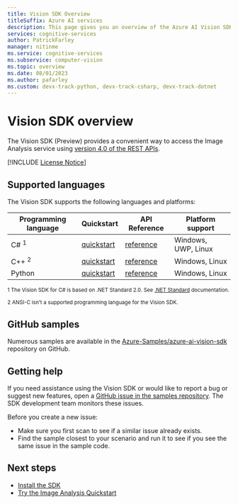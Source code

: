 ```yaml
---
title: Vision SDK Overview
titleSuffix: Azure AI services
description: This page gives you an overview of the Azure AI Vision SDK for Image Analysis.
services: cognitive-services
author: PatrickFarley
manager: nitinme
ms.service: cognitive-services
ms.subservice: computer-vision
ms.topic: overview
ms.date: 08/01/2023
ms.author: pafarley
ms.custom: devx-track-python, devx-track-csharp, devx-track-dotnet
---
```


# Vision SDK overview

The Vision SDK (Preview) provides a convenient way to access the Image Analysis service using [version 4.0 of the REST APIs](https://aka.ms/vision-4-0-ref).

[!INCLUDE [License Notice](../includes/setup-sdk/license-notice-sdk.md)]

## Supported languages

The Vision SDK supports the following languages and platforms:

| Programming language | Quickstart | API Reference | Platform support |
|----------------------|------------|-----------|------------------|
| C# <sup>1</sup> | [quickstart](../quickstarts-sdk/image-analysis-client-library-40.md?pivots=programming-language-csharp)  | [reference](/dotnet/api/azure.ai.vision.imageanalysis) | Windows, UWP, Linux |
| C++ <sup>2</sup> | [quickstart](../quickstarts-sdk/image-analysis-client-library-40.md?pivots=programming-language-cpp)  | [reference](/cpp/cognitive-services/vision) | Windows, Linux |
| Python | [quickstart](../quickstarts-sdk/image-analysis-client-library-40.md?pivots=programming-language-python) | [reference](/python/api/azure-ai-vision) | Windows, Linux |

<sup>1 The Vision SDK for C# is based on .NET Standard 2.0. See [.NET Standard](/dotnet/standard/net-standard?tabs=net-standard-2-0#net-implementation-support) documentation.</sup>

<sup>2 ANSI-C isn't a supported programming language for the Vision SDK.</sup>

## GitHub samples

Numerous samples are available in the [Azure-Samples/azure-ai-vision-sdk](https://github.com/Azure-Samples/azure-ai-vision-sdk) repository on GitHub.

## Getting help

If you need assistance using the Vision SDK or would like to report a bug or suggest new features, open a [GitHub issue in the samples repository](https://github.com/Azure-Samples/azure-ai-vision-sdk/issues). The SDK development team monitors these issues.

Before you create a new issue:
* Make sure you first scan to see if a similar issue already exists.
* Find the sample closest to your scenario and run it to see if you see the same issue in the sample code.

## Next steps

- [Install the SDK](./install-sdk.md)
- [Try the Image Analysis Quickstart](../quickstarts-sdk/image-analysis-client-library-40.md)